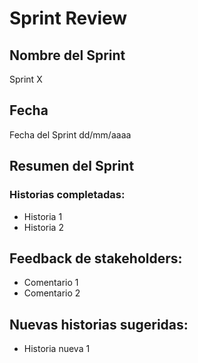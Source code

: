 # Sprint Review

## Nombre del Sprint

Sprint X

## Fecha
Fecha del Sprint dd/mm/aaaa

## Resumen del Sprint

### Historias completadas:

- Historia 1
- Historia 2

## Feedback de stakeholders:

- Comentario 1
- Comentario 2

## Nuevas historias sugeridas:

- Historia nueva 1